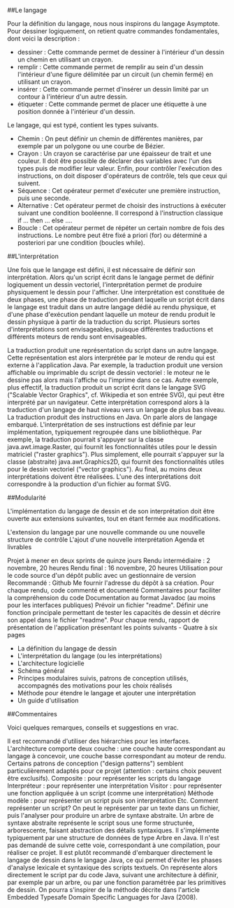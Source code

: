 ##Le langage

Pour la définition du langage, nous nous inspirons du langage Asymptote. Pour dessiner logiquement, on retient quatre commandes fondamentales, dont voici la description : 
- dessiner : Cette commande permet de dessiner à l'intérieur d'un dessin un chemin en utilisant un crayon.
- remplir : Cette commande permet de remplir au sein d'un dessin l'intérieur d'une figure délimitée par un circuit (un chemin fermé) en utilisant un crayon.
- insérer : Cette commande permet d'insérer un dessin limité par un contour à l'intérieur d'un autre dessin.
- étiqueter : Cette commande permet de placer une étiquette à une position donnée à l'intérieur d'un dessin.

Le langage, qui est typé, contient les types suivants.
- Chemin : On peut définir un chemin de différentes manières, par exemple par un polygone ou une courbe de Bézier.
- Crayon : Un crayon se caractérise par une épaisseur de trait et une couleur. Il doit être possible de déclarer des variables avec l'un des types puis de modifier leur valeur. Enfin, pour contrôler l'exécution des instructions, on doit disposer d'opérateurs de contrôle, tels que ceux qui suivent. 
- Séquence : Cet opérateur permet d'exécuter une première instruction, puis une seconde.
- Alternative : Cet opérateur permet de choisir des instructions à exécuter suivant une condition booléenne. Il correspond à l'instruction classique if … then … else ….
- Boucle : Cet opérateur permet de répéter un certain nombre de fois des instructions. Le nombre peut être fixé a priori (for) ou déterminé a posteriori par une condition (boucles while).

##L'interprétation

Une fois que le langage est défini, il est nécessaire de définir son interprétation. Alors qu'un script écrit dans le langage permet de définir logiquement un dessin vectoriel, l'interprétation permet de produire physiquement le dessin pour l'afficher. Une interprétation est constituée de deux phases, une phase de traduction pendant laquelle un script écrit dans le langage est traduit dans un autre langage dédié au rendu physique, et d'une phase d'exécution pendant laquelle un moteur de rendu produit le dessin physique à partir de la traduction du script. Plusieurs sortes d'interprétations sont envisageables, puisque différentes traductions et différents moteurs de rendu sont envisageables.

La traduction produit une représentation du script dans un autre langage. Cette représentation est alors interprétée par le moteur de rendu qui est externe à l'application Java. Par exemple, la traduction produit une version affichable ou imprimable du script de dessin vectoriel : le moteur ne le dessine pas alors mais l'affiche ou l'imprime dans ce cas. Autre exemple, plus effectif, la traduction produit un script écrit dans le langage SVG ("Scalable Vector Graphics", cf. Wikipedia et son entrée SVG), qui peut être interprété par un navigateur. Cette interprétation correspond alors à la traduction d'un langage de haut niveau vers un langage de plus bas niveau.
La traduction produit des instructions en Java. On parle alors de langage embarqué. L'interprétation de ses instructions est définie par leur implémentation, typiquement regroupée dans une bibliothèque. Par exemple, la traduction pourrait s'appuyer sur la classe java.awt.image.Raster, qui fournit les fonctionnalités utiles pour le dessin matriciel ("raster graphics"). Plus simplement, elle pourrait s'appuyer sur la classe (abstraite) java.awt.Graphics2D, qui fournit des fonctionnalités utiles pour le dessin vectoriel ("vector graphics").
Au final, au moins deux interprétations doivent être réalisées. L'une des interprétations doit correspondre à la production d'un fichier au format SVG.

##Modularité

L'implémentation du langage de dessin et de son interprétation doit être ouverte aux extensions suivantes, tout en étant fermée aux modifications.

L'extension du langage par une nouvelle commande ou une nouvelle structure de contrôle
L'ajout d'une nouvelle interprétation
Agenda et livrables

Projet à mener en deux sprints de quinze jours
Rendu intermédiaire : 2 novembre, 20 heures
Rendu final : 16 novembre, 20 heures
Utilisation pour le code source d'un dépôt public avec un gestionnaire de version
Recommandé : Github
Me fournir l'adresse du dépôt à sa création.
Pour chaque rendu, code commenté et documenté
Commentaires pour faciliter la compréhension du code
Documentation au format Javadoc (au moins pour les interfaces publiques)
Prévoir un fichier "readme".
Définir une fonction principale permettant de tester les capacités de dessin et décrire son appel dans le fichier "readme".
Pour chaque rendu, rapport de présentation de l'application présentant les points suivants - Quatre à six pages
- La définition du langage de dessin
- L'interprétation du langage (ou les interprétations)
- L'architecture logicielle
- Schéma général
- Principes modulaires suivis, patrons de conception utilisés, accompagnés des motivations pour les choix réalisés
- Méthode pour étendre le langage et ajouter une interprétation
- Un guide d'utilisation

##Commentaires

Voici quelques remarques, conseils et suggestions en vrac.

Il est recommandé d'utiliser des hiérarchies pour les interfaces.
L'architecture comporte deux couche : une couche haute correspondant au langage à concevoir, une couche basse correspondant au moteur de rendu.
Certains patrons de conception ("design patterns") semblent particulièrement adaptés pour ce projet (attention : certains choix peuvent être exclusifs).
Composite : pour représenter les scripts du langage
Interpréteur : pour représenter une interprétation
Visitor : pour représenter une fonction appliquée à un script (comme une interprétation)
Méthode modèle : pour représenter un script puis son interprétation
Etc.
Comment représenter un script? On peut le représenter par un texte dans un fichier, puis l'analyser pour produire un arbre de syntaxe abstraite. Un arbre de syntaxe abstraite représente le script sous une forme structurée, arborescente, faisant abstraction des détails syntaxiques. Il s'implémente typiquement par une structure de données de type Arbre en Java. Il n'est pas demandé de suivre cette voie, correspondant à une compilation, pour réaliser ce projet. Il est plutôt recommandé d'embarquer directement le langage de dessin dans le langage Java, ce qui permet d'éviter les phases d'analyse lexicale et syntaxique des scripts textuels. On représente alors directement le script par du code Java, suivant une architecture à définir, par exemple par un arbre, ou par une fonction paramétrée par les primitives de dessin. On pourra s'inspirer de la méthode décrite dans l'article Embedded Typesafe Domain Specific Languages for Java (2008).
